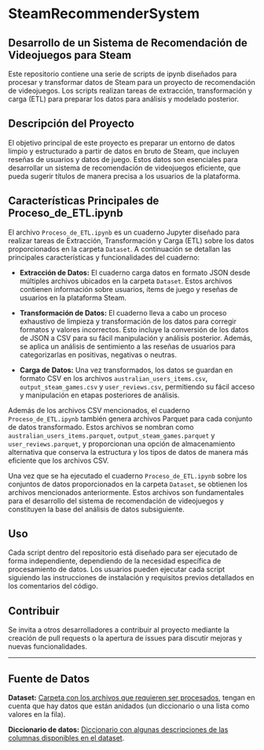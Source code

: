 # SteamRecommenderSystem
## Desarrollo de un Sistema de Recomendación de Videojuegos para Steam

Este repositorio contiene una serie de scripts de ipynb diseñados para procesar y transformar datos de Steam para un proyecto de recomendación de videojuegos. Los scripts realizan tareas de extracción, transformación y carga (ETL) para preparar los datos para análisis y modelado posterior.

## Descripción del Proyecto

El objetivo principal de este proyecto es preparar un entorno de datos limpio y estructurado a partir de datos en bruto de Steam, que incluyen reseñas de usuarios y datos de juego. Estos datos son esenciales para desarrollar un sistema de recomendación de videojuegos eficiente, que pueda sugerir títulos de manera precisa a los usuarios de la plataforma.

## Características Principales de Proceso_de_ETL.ipynb

El archivo `Proceso_de_ETL.ipynb` es un cuaderno Jupyter diseñado para realizar tareas de Extracción, Transformación y Carga (ETL) sobre los datos proporcionados en la carpeta `Dataset`. A continuación se detallan las principales características y funcionalidades del cuaderno:

- **Extracción de Datos:** El cuaderno carga datos en formato JSON desde múltiples archivos ubicados en la carpeta `Dataset`. Estos archivos contienen información sobre usuarios, ítems de juego y reseñas de usuarios en la plataforma Steam.

- **Transformación de Datos:** El cuaderno lleva a cabo un proceso exhaustivo de limpieza y transformación de los datos para corregir formatos y valores incorrectos. Esto incluye la conversión de los datos de JSON a CSV para su fácil manipulación y análisis posterior. Además, se aplica un análisis de sentimiento a las reseñas de usuarios para categorizarlas en positivas, negativas o neutras.

- **Carga de Datos:** Una vez transformados, los datos se guardan en formato CSV en los archivos `australian_users_items.csv`, `output_steam_games.csv` y `user_reviews.csv`, permitiendo su fácil acceso y manipulación en etapas posteriores de análisis.

Además de los archivos CSV mencionados, el cuaderno `Proceso_de_ETL.ipynb` también genera archivos Parquet para cada conjunto de datos transformado. Estos archivos se nombran como `australian_users_items.parquet`, `output_steam_games.parquet` y `user_reviews.parquet`, y proporcionan una opción de almacenamiento alternativa que conserva la estructura y los tipos de datos de manera más eficiente que los archivos CSV.

Una vez que se ha ejecutado el cuaderno `Proceso_de_ETL.ipynb` sobre los conjuntos de datos proporcionados en la carpeta `Dataset`, se obtienen los archivos mencionados anteriormente. Estos archivos son fundamentales para el desarrollo del sistema de recomendación de videojuegos y constituyen la base del análisis de datos subsiguiente.


## Uso

Cada script dentro del repositorio está diseñado para ser ejecutado de forma independiente, dependiendo de la necesidad específica de procesamiento de datos. Los usuarios pueden ejecutar cada script siguiendo las instrucciones de instalación y requisitos previos detallados en los comentarios del código.

## Contribuir

Se invita a otros desarrolladores a contribuir al proyecto mediante la creación de pull requests o la apertura de issues para discutir mejoras y nuevas funcionalidades.

---

## Fuente de Datos

**Dataset:** [Carpeta con los archivos que requieren ser procesados](https://drive.google.com/drive/folders/1HqBG2-sUkz_R3h1dZU5F2uAzpRn7BSpj), tengan en cuenta que hay datos que están anidados (un diccionario o una lista como valores en la fila).

**Diccionario de datos:** [Diccionario con algunas descripciones de las columnas disponibles en el dataset](https://docs.google.com/spreadsheets/d/1-t9HLzLHIGXvliq56UE_gMaWBVTPfrlTf2D9uAtLGrk/edit?usp=drive_link).
